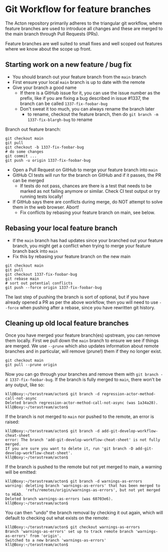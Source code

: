 # Git Workflow for feature branches

The Acton repository primarily adheres to the triangular git workflow, where
feature branches are used to introduce all changes and these are merged to the
main branch through Pull Requests (PRs).

Feature branches are well suited to small fixes and well scoped out features
where we know about the scope up front.

## Starting work on a new feature / bug fix

- You should branch out your feature branch from the `main` branch
- First ensure your local `main` branch is up to date with the remote
- Give your branch a good name
  - If there is a GitHub issue for it, you can use the issue number as the
    prefix, like if you are fixing a bug described in issue #1337, the branch
    can be called `1337-fix-foobar-bug`
  - Don't sweat it too much, you can always rename the branch later
    - to rename, checkout the feature branch, then do `git branch -m
      1337-fix-blargh-bug` to rename

Branch out feature branch:
```
git checkout main
git pull
git checkout -b 1337-fix-foobar-bug
# do some changes
git commit ...
git push -u origin 1337-fix-foobar-bug
```
- Open a Pull Request on GitHub to merge your feature branch into `main`
- GitHub CI tests will run for the branch on GitHub and if it passes, the PR can
  be merged
  - If tests do not pass, chances are there is a test that needs to be marked as
    not failing anymore or similar. Check CI test output or try running tests
    locally!
- If GitHub says there are conflicts during merge, do NOT attempt to solve them
  in the web browser. Abort!
  - Fix conflicts by rebasing your feature branch on main, see below.
  
## Rebasing your local feature branch

- If the `main` branch has had updates since your branched out your feature
  branch, you might get a conflict when trying to merge your feature branch back
  into `main`
- Fix this by rebasing your feature branch on the new main

```
git checkout main
git pull
git checkout 1337-fix-foobar-bug
git rebase main
# sort out potential conflicts
git push --force origin 1337-fix-foobar-bug
```

The last step of pushing the branch is sort of optional, but if you have already
opened a PR as per the above workflow, then you will need to use `--force` when
pushing after a rebase, since you have rewritten git history.

## Cleaning up old local feature branches

Once you have merged your feature branch(es) upstream, you can remove them
locally. First we pull down the `main` branch to ensure we see if things are
merged. We use `--prune` which also updates information about remote branches
and in particular, will remove (prune!) them if they no longer exist.

```
git checkout main
git pull --prune origin
```

Now you can go through your branches and remove them with `git branch -d
1337-fix-foobar-bug`. If the branch is fully merged to `main`, there won't be
any output, like so:

```
kll@Boxy:~/terastream/acton$ git branch -d regression-actor-method-call-not-async 
Deleted branch regression-actor-method-call-not-async (was 1a34a28).
kll@Boxy:~/terastream/acton$ 
```

If the branch is not merged to `main` nor pushed to the remote, an error is
raised:
```
kll@Boxy:~/terastream/acton$ git branch -d add-git-develop-workflow-cheat-sheet 
error: The branch 'add-git-develop-workflow-cheat-sheet' is not fully merged.
If you are sure you want to delete it, run 'git branch -D add-git-develop-workflow-cheat-sheet'.
kll@Boxy:~/terastream/acton$ 
```

If the branch is pushed to the remote but not yet merged to main, a warning will
be emitted:
```
kll@Boxy:~/terastream/acton$ git branch -d warnings-as-errors 
warning: deleting branch 'warnings-as-errors' that has been merged to
         'refs/remotes/origin/warnings-as-errors', but not yet merged to HEAD.
Deleted branch warnings-as-errors (was 60703e6).
kll@Boxy:~/terastream/acton$ 
```

You can then "undo" the branch removal by checking it out again, which will
default to checking out what exists on the remote:
```
kll@Boxy:~/terastream/acton$ git checkout warnings-as-errors 
Branch 'warnings-as-errors' set up to track remote branch 'warnings-as-errors' from 'origin'.
Switched to a new branch 'warnings-as-errors'
kll@Boxy:~/terastream/acton$ 
```
